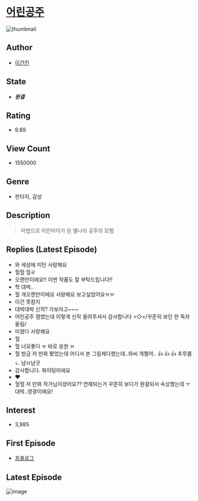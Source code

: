 # [어린공주](https://comic.naver.com/bestChallenge/list?titleId=396558)
![thumbnail](https://image-comic.pstatic.net/user_contents_data/challenge_comic/2018/07/30/165426/thumbnail_202x16449d1d9c3_8064_40bf_93e7_5e109e3a5d24_00000115.JPEG)

## Author
- [이건진](https://comic.naver.com/artistTitle?id=165426)

## State
- ***완결***

## Rating
- 9.89

## View Count
- 1550000

## Genre
- 판타지, 감성

## Description
> 마법으로 어린아이가 된 별나라 공주의 모험

## Replies (Latest Episode)
- 와 세상에 미틴 사랑해요
- 헐헐 헐ㄹ
- 오랜만이에요!! 이번 작품도 잘 부탁드립니다!!
- 헉 대박..
- 헐 개오랜만이에요 사랑해요 보고싶었어요ㅠㅠ
- 이건 못참지
- 대박대박 신작? 가보자고~~~
- 어린공주 잼썼는데 이렇게 신작 올려주셔서 감사합니다 >◇</꾸준히 보던 한 독자 올림/
- 미쳤다 사랑해요
- 헐
- 헐 너모좋다 ㅠ 바로 응원 ㅠ
- 헐 방금 저 만화 봤었는데 어디서 본 그림체다했는데..와씨 개쩔어.. 👍 👍 👍 추루룹ㄴ 냠ㅁ냠굿
- 감사합니다. 화이팅이에요
- ❤
- 헐헐 저 만화 작가님이셨어요?? 연재되는거 꾸준히 보다가 완결되서 속상했는데 ㅜ 대박..영광이에요!

## Interest
- 3,985

## First Episode
- [프롤로그](https://comic.naver.com/bestChallenge/detail?titleId=396558&no=18)

## Latest Episode
![image](https://image-comic.pstatic.net/user_contents_data/challenge_comic/2021/12/12/165426/upload_3690476024681030710.jpeg)
